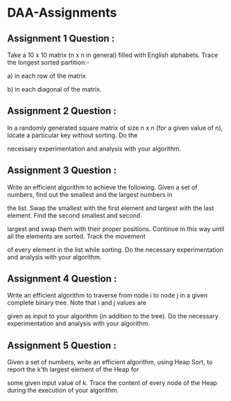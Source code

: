 # DAA-Assignments
## Assignment 1 Question :

Take a 10 x 10 matrix (n x n in general) filled with English alphabets. Trace the longest sorted partition:-

a) in each row of the matrix

b) in each diagonal of the matrix.

## Assignment 2 Question :

In a randomly generated square matrix of size n x n (for a given value of n), locate a particular key without sorting. Do the

necessary experimentation and analysis with your algorithm.

## Assignment 3 Question :

Write an efficient algorithm to achieve the following. Given a set of numbers, find out the smallest and the largest numbers in

the list. Swap the smallest with the first element and largest with the last element. Find the second smallest and second

largest and swap them with their proper positions. Continue in this way until all the elements are sorted. Track the movement

of every element in the list while sorting. Do the necessary experimentation and analysis with your algorithm. 

## Assignment 4 Question :

Write an efficient algorithm to traverse from node i to node j in a given complete binary tree. Note that i and j values are

given as input to your algorithm (in addition to the tree). Do the necessary experimentation and analysis with your algorithm. 

## Assignment 5 Question :

Given a set of numbers, write an efficient algorithm, using Heap Sort, to report the k'th largest element of the Heap for

some given input value of k. Trace the content of every node of the Heap during the execution of your algorithm. 
